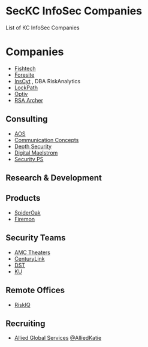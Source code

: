 # SecKC InfoSec Companies
List of KC InfoSec Companies

# Companies

* [Fishtech](https://fishtech.group/)
* [Foresite](https://www.foresite.com/)
* [InsCyt](https://www.inscyt.com/) , DBA RiskAnalytics
* [LockPath](https://www.lockpath.com/)
* [Optiv](https://www.optiv.com/)
* [RSA Archer](https://www.archerirm.com)

## Consulting

* [AOS](http://www.aos5.com/)
* [Communication Concepts](https://www.cciteam.com/services)
* [Depth Security](https://depthsecurity.com/)
* [Digital Maelstrom](https://www.digitalmaelstrom.net/)
* [Security PS](http://www.securityps.com/)

## Research & Development

## Products

* [SpiderOak](https://spideroak.com/)
* [Firemon](https://www.firemon.com)

## Security Teams

* [AMC Theaters](https://www.amctheatres.com/careers)
* [CenturyLink](www.centurylink.com)
* [DST](https://www.dstsystems.com/)
* [KU](https://technology.ku.edu/security)

## Remote Offices

* [RiskIQ](https://www.riskiq.com/)

## Recruiting

* [Allied Global Services](https://www.alliedglobalservices.com/) [@AlliedKatie](https://twitter.com/AlliedKatie)
